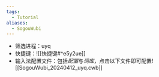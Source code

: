 ```yaml
---
tags:
  - Tutorial
aliases:
  - SogouWubi
---
```

- 筛选进程：uyq 
- 快捷键：![[快捷键#^e5y2ue]]
- 输入法配置文件：包括*配置*与*词库*，点击以下文件即可配置![[SogouWubi_20240412_uyq.cwb]]